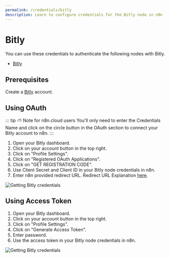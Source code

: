```yaml
---
permalink: /credentials/bitly
description: Learn to configure credentials for the Bitly node in n8n
---
```


# Bitly

You can use these credentials to authenticate the following nodes with Bitly.
- [Bitly](../../nodes-library/nodes/Bitly/README.md)

## Prerequisites

Create a [Bitly](https://www.bitly.com/) account.

## Using OAuth

::: tip ⛅️ Note for n8n.cloud users
You'll only need to enter the Credentials Name and click on the circle button in the OAuth section to connect your Bitly account to n8n.
:::

1. Open your Bitly dashboard.
2. Click on your account button in the top right.
3. Click on "Profile Settings".
4. Click on "Registered OAuth Applications".
5. Click on "GET REGISTRATION CODE".
6. Use Client Secret and Client ID in your Bitly node credentials in n8n.
7. Enter n8n provided redirect URL. Redirect URL Explanation [here](../README.md).


![Getting Bitly credentials](REDACTED)

## Using Access Token

1. Open your Bitly dashboard.
2. Click on your account button in the top right.
3. Click on "Profile Settings".
4. Click on "Generate Access Token".
5. Enter password.
6. Use the access token in your Bitly node credentials in n8n.


![Getting Bitly credentials](REDACTED)
